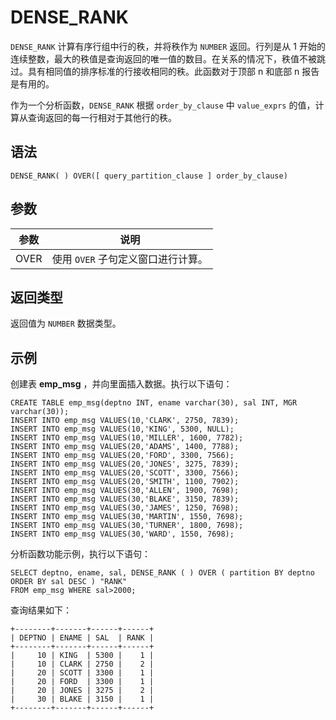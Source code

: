 DENSE_RANK 
===============================



`DENSE_RANK` 计算有序行组中行的秩，并将秩作为 `NUMBER` 返回。行列是从 1 开始的连续整数，最大的秩值是查询返回的唯一值的数目。在关系的情况下，秩值不被跳过。具有相同值的排序标准的行接收相同的秩。此函数对于顶部 n 和底部 n 报告是有用的。

作为一个分析函数，`DENSE_RANK` 根据 `order_by_clause` 中 `value_exprs` 的值，计算从查询返回的每一行相对于其他行的秩。

语法 
--------------

    DENSE_RANK( ) OVER([ query_partition_clause ] order_by_clause)



参数 
--------------



|  参数  |          说明           |
|------|-----------------------|
| OVER | 使用 `OVER` 子句定义窗口进行计算。 |



返回类型 
----------------

返回值为 `NUMBER` 数据类型。

示例 
--------------

创建表 **emp_msg** ，并向里面插入数据。执行以下语句：

    CREATE TABLE emp_msg(deptno INT, ename varchar(30), sal INT, MGR varchar(30));
    INSERT INTO emp_msg VALUES(10,'CLARK', 2750, 7839);       
    INSERT INTO emp_msg VALUES(10,'KING', 5300, NULL);       
    INSERT INTO emp_msg VALUES(10,'MILLER', 1600, 7782);        
    INSERT INTO emp_msg VALUES(20,'ADAMS', 1400, 7788);       
    INSERT INTO emp_msg VALUES(20,'FORD', 3300, 7566);      
    INSERT INTO emp_msg VALUES(20,'JONES', 3275, 7839);      
    INSERT INTO emp_msg VALUES(20,'SCOTT', 3300, 7566);    
    INSERT INTO emp_msg VALUES(20,'SMITH', 1100, 7902);   
    INSERT INTO emp_msg VALUES(30,'ALLEN', 1900, 7698); 
    INSERT INTO emp_msg VALUES(30,'BLAKE', 3150, 7839); 
    INSERT INTO emp_msg VALUES(30,'JAMES', 1250, 7698); 
    INSERT INTO emp_msg VALUES(30,'MARTIN', 1550, 7698);
    INSERT INTO emp_msg VALUES(30,'TURNER', 1800, 7698);
    INSERT INTO emp_msg VALUES(30,'WARD', 1550, 7698);



分析函数功能示例，执行以下语句：

    SELECT deptno, ename, sal, DENSE_RANK ( ) OVER ( partition BY deptno ORDER BY sal DESC ) "RANK"
    FROM emp_msg WHERE sal>2000;



查询结果如下：

    +--------+-------+------+------+
    | DEPTNO | ENAME | SAL  | RANK |
    +--------+-------+------+------+
    |     10 | KING  | 5300 |    1 |
    |     10 | CLARK | 2750 |    2 |
    |     20 | SCOTT | 3300 |    1 |
    |     20 | FORD  | 3300 |    1 |
    |     20 | JONES | 3275 |    2 |
    |     30 | BLAKE | 3150 |    1 |
    +--------+-------+------+------+


